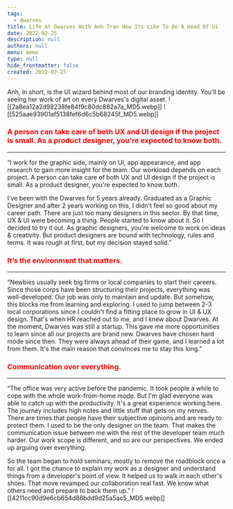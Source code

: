 ```yaml
---
tags: 
  - dwarves
title: Life At Dwarves With Anh Tran How Its Like To Be A Head Of Ui
date: 2022-02-25
description: null
authors: null
menu: memo
type: null
hide_frontmatter: false
created: 2022-02-25
---
```


Anh, in short, is the UI wizard behind most of our branding identity. You'll be seeing her work of art on every Dwarves's digital asset.
![[2a8ea12a2d98238fe84f9c80dc882a7a_MD5.webp]]
![[525aae93901af5138fef6d6c5b68245f_MD5.webp]]

### <span style='color:red'>A person can take care of both UX and UI design if the project is small. As a product designer, you're expected to know both.</span>
---

“I work for the graphic side, mainly on UI, app appearance, and app research to gain more insight for the team. Our workload depends on each project. A person can take care of both UX and UI design if the project is small. As a product designer, you're expected to know both.

I've been with the Dwarves for 5 years already. Graduated as a Graphic Designer and after 2 years working on this, I didn't feel so good about my career path. There are just too many designers in this sector. By that time, UX & UI were becoming a thing. People started to know about it. So I decided to try it out. As graphic designers, you're welcome to work on ideas & creativity. But product designers are bound with technology, rules and terms. It was rough at first, but my decision stayed solid.”

### <span style='color:red'>It’s the environment that matters.</span>
---

“Newbies usually seek big firms or local companies to start their careers. Since those corps have been structuring their projects, everything was well-developed. Our job was only to maintain and update. But somehow, this blocks me from learning and exploring. I used to jump between 2-3 local corporations since I couldn't find a fitting place to grow in UI & UX design. That's when HR reached out to me, and I knew about Dwarves.
At the moment, Dwarves was still a startup. This gave me more opportunities to learn since all our projects are brand new. Dwarves have chosen hard mode since then. They were always ahead of their game, and I learned a lot from them. It's the main reason that convinces me to stay this long.”

### <span style='color:red'>Communication over everything.</span>
---

“The office was very active before the pandemic. It took people a while to cope with the whole work-from-home mode. But I'm glad everyone was able to catch up with the productivity.
It's a great experience working here. The journey includes high notes and little stuff that gets on my nerves. 
There are times that people have their subjective opinions and are ready to protect them. I used to be the only designer on the team. That makes the communication issue between me with the rest of the developer team much harder. Our work scope is different, and so are our perspectives. We ended up arguing over everything. 

So the team began to hold seminars, mostly to remove the roadblock once a for all. I got the chance to explain my work as a designer and understand things from a developer's point of view. It helped us to walk in each other's shoes. That move revamped our collaboration real fast. We know what others need and prepare to back them up.”
![[4211cc90d9e6cb654d86bdd9d25a5ac5_MD5.webp]]
